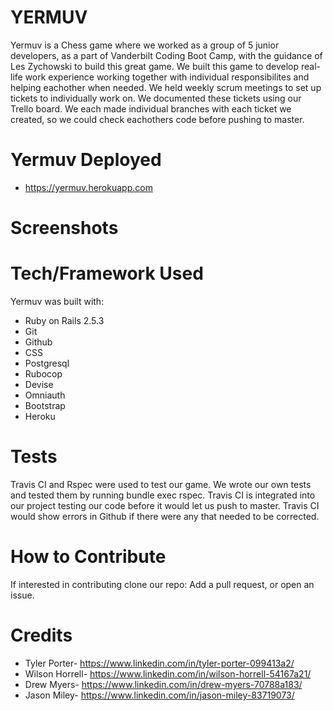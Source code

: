 # YERMUV

Yermuv is a Chess game where we worked as a group of 5 junior developers, as a part of Vanderbilt Coding Boot Camp, with the guidance of Les Zychowski to build this great game. We built this game to develop real-life work experience working together with individual responsibilites and helping eachother when needed. We held weekly scrum meetings to set up tickets to individually work on. We documented these tickets using our Trello board. We each made individual branches with each ticket we created, so we could check eachothers code before pushing to master. 

# Yermuv Deployed

- https://yermuv.herokuapp.com

# Screenshots



# Tech/Framework Used

Yermuv was built with:
- Ruby on Rails 2.5.3
- Git
- Github
- CSS
- Postgresql
- Rubocop
- Devise
- Omniauth
- Bootstrap
- Heroku

# Tests

Travis CI and Rspec were used to test our game. We wrote our own tests and tested them by running bundle exec rspec. Travis CI is integrated into our project testing our code before it would let us push to master. Travis CI would show errors in Github if there were any that needed to be corrected.

# How to Contribute

If interested in contributing clone our repo: 
Add a pull request, or open an issue. 

# Credits

- Tyler Porter- https://www.linkedin.com/in/tyler-porter-099413a2/
- Wilson Horrell- https://www.linkedin.com/in/wilson-horrell-54167a21/
- Drew Myers- https://www.linkedin.com/in/drew-myers-70788a183/
- Jason Miley- https://www.linkedin.com/in/jason-miley-83719073/

